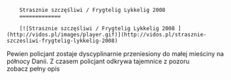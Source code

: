 
        Strasznie szczęśliwi / Frygtelig Lykkelig 2008 
        =============
        
        [![Strasznie szczęśliwi / Frygtelig Lykkelig 2008 ](http://vidos.pl/images/player.gif)](http://vidos.pl/strasznie-szczesliwi-frygtelig-lykkelig-2008)
        
        
 Pewien policjant zostaje dyscyplinarnie przeniesiony do małej mieściny na północy Danii. Z czasem policjant odkrywa tajemnice z pozoru zobacz pełny opis
    